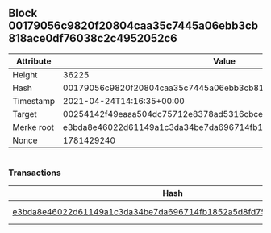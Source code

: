 ## Block 00179056c9820f20804caa35c7445a06ebb3cb818ace0df76038c2c4952052c6

Attribute | Value
--- | ---
Height | 36225
Hash | 00179056c9820f20804caa35c7445a06ebb3cb818ace0df76038c2c4952052c6
Timestamp | 2021-04-24T14:16:35+00:00
Target | 00254142f49eaaa504dc75712e8378ad5316cbcead634704b3734b6271167cc4
Merke root | e3bda8e46022d61149a1c3da34be7da696714fb1852a5d8fd7524c9e19796279
Nonce | 1781429240

```

```

### Transactions

Hash | Amount
--- | ---
[e3bda8e46022d61149a1c3da34be7da696714fb1852a5d8fd7524c9e19796279](e3bda8e46022d61149a1c3da34be7da696714fb1852a5d8fd7524c9e19796279.md) | 10.00000000 SKEPTI 
